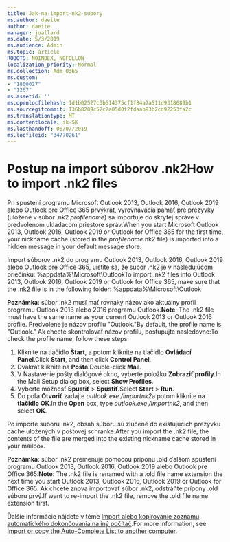 ```yaml
---
title: Jak-na-import-nk2-súbory
ms.author: daeite
author: daeite
manager: joallard
ms.date: 5/3/2019
ms.audience: Admin
ms.topic: article
ROBOTS: NOINDEX, NOFOLLOW
localization_priority: Normal
ms.collection: Adm_O365
ms.custom:
- "1800027"
- "1267"
ms.assetid: ''
ms.openlocfilehash: 1d1b02527c3b614375cf1f84a7a511d9318689b1
ms.sourcegitcommit: 136b8209c52c2a05d0f2fdaab93b2cd92253fa2c
ms.translationtype: MT
ms.contentlocale: sk-SK
ms.lasthandoff: 06/07/2019
ms.locfileid: "34770261"
---
```

# <a name="how-to-import-nk2-files"></a><span data-ttu-id="c937f-102">Postup na import súborov .nk2</span><span class="sxs-lookup"><span data-stu-id="c937f-102">How to import .nk2 files</span></span> 

<span data-ttu-id="c937f-103">Pri spustení programu Microsoft Outlook 2013, Outlook 2016, Outlook 2019 alebo Outlook pre Office 365 prvýkrát, vyrovnávacia pamäť pre prezývky (uložené v súbor .nk2 *profilename*) sa importuje do skrytej správe v predvolenom ukladacom priestore správ.</span><span class="sxs-lookup"><span data-stu-id="c937f-103">When you start Microsoft Outlook 2013, Outlook 2016, Outlook 2019 or Outlook for Office 365 for the first time, your nickname cache (stored in the *profilename*.nk2 file) is imported into a hidden message in your default message store.</span></span>

<span data-ttu-id="c937f-104">Import súborov .nk2 do programu Outlook 2013, Outlook 2016, Outlook 2019 alebo Outlook pre Office 365, uistite sa, že súbor .nk2 je v nasledujúcom priečinku: %appdata%\Microsoft\Outlook</span><span class="sxs-lookup"><span data-stu-id="c937f-104">To import .nk2 files into Outlook 2013, Outlook 2016, Outlook 2019 or Outlook for Office 365, make sure that the .nk2 file is in the following folder: %appdata%\Microsoft\Outlook</span></span>

<span data-ttu-id="c937f-105">**Poznámka**: súbor .nk2 musí mať rovnaký názov ako aktuálny profil programu Outlook 2013 alebo 2016 programu Outlook.</span><span class="sxs-lookup"><span data-stu-id="c937f-105">**Note**: The .nk2 file must have the same name as your current Outlook 2013 or Outlook 2016 profile.</span></span> <span data-ttu-id="c937f-106">Predvolene je názov profilu "Outlook."</span><span class="sxs-lookup"><span data-stu-id="c937f-106">By default, the profile name is "Outlook."</span></span> <span data-ttu-id="c937f-107">Ak chcete skontrolovať názov profilu, postupujte nasledovne:</span><span class="sxs-lookup"><span data-stu-id="c937f-107">To check the profile name, follow these steps:</span></span> 
1. <span data-ttu-id="c937f-108">Kliknite na tlačidlo **Štart**, a potom kliknite na tlačidlo **Ovládací Panel**.</span><span class="sxs-lookup"><span data-stu-id="c937f-108">Click **Start**, and then click **Control Panel**.</span></span>
2. <span data-ttu-id="c937f-109">Dvakrát kliknite na **Pošta**.</span><span class="sxs-lookup"><span data-stu-id="c937f-109">Double-click **Mail**.</span></span>
3. <span data-ttu-id="c937f-110">V Nastavenie pošty dialógové okno, vyberte položku **Zobraziť profily**.</span><span class="sxs-lookup"><span data-stu-id="c937f-110">In the Mail Setup dialog box, select **Show Profiles**.</span></span>
4. <span data-ttu-id="c937f-111">Vyberte možnosť **Spustiť** > **Spustiť**.</span><span class="sxs-lookup"><span data-stu-id="c937f-111">Select **Start** > **Run**.</span></span>
5. <span data-ttu-id="c937f-112">Do poľa **Otvoriť** zadajte *outlook.exe /importnk2*a potom kliknite na **tlačidlo OK**.</span><span class="sxs-lookup"><span data-stu-id="c937f-112">In the **Open** box, type *outlook.exe /importnk2*, and then select **OK**.</span></span> 

<span data-ttu-id="c937f-113">Po importe súboru .nk2, obsah súboru sú zlúčené do existujúcich prezývku cache uložených v poštovej schránke.</span><span class="sxs-lookup"><span data-stu-id="c937f-113">After you import the .nk2 file, the contents of the file are merged into the existing nickname cache stored in your mailbox.</span></span>

<span data-ttu-id="c937f-114">**Poznámka**: súbor .nk2 premenuje pomocou príponu .old ďalšom spustení programu Outlook 2013, Outlook 2016, Outlook 2019 alebo Outlook pre Office 365.</span><span class="sxs-lookup"><span data-stu-id="c937f-114">**Note**: The .nk2 file is renamed with a .old file name extension the next time you start Outlook 2013, Outlook 2016, Outlook 2019 or Outlook for Office 365.</span></span> <span data-ttu-id="c937f-115">Ak chcete znova importovať súbor .nk2, odstráňte prípony .old súboru prvý.</span><span class="sxs-lookup"><span data-stu-id="c937f-115">If want to re-import the .nk2 file, remove the .old file name extension first.</span></span>

<span data-ttu-id="c937f-116">Ďalšie informácie nájdete v téme [Import alebo kopírovanie zoznamu automatického dokončovania na iný počítač](https://support.microsoft.com/help/2806550/how-to-import-nk2-files-into-outlook%).</span><span class="sxs-lookup"><span data-stu-id="c937f-116">For more information, see [Import or copy the Auto-Complete List to another computer](https://support.microsoft.com/help/2806550/how-to-import-nk2-files-into-outlook%).</span></span>